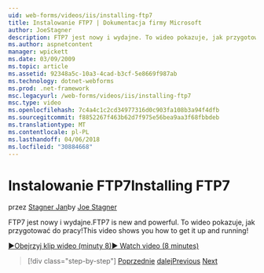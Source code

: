 ```yaml
---
uid: web-forms/videos/iis/installing-ftp7
title: Instalowanie FTP7 | Dokumentacja firmy Microsoft
author: JoeStagner
description: FTP7 jest nowy i wydajne. To wideo pokazuje, jak przygotować do pracy!
ms.author: aspnetcontent
manager: wpickett
ms.date: 03/09/2009
ms.topic: article
ms.assetid: 92348a5c-10a3-4cad-b3cf-5e8669f987ab
ms.technology: dotnet-webforms
ms.prod: .net-framework
msc.legacyurl: /web-forms/videos/iis/installing-ftp7
msc.type: video
ms.openlocfilehash: 7c4a4c1c2cd34977316d0c903fa108b3a94f4dfb
ms.sourcegitcommit: f8852267f463b62d7f975e56bea9aa3f68fbbdeb
ms.translationtype: MT
ms.contentlocale: pl-PL
ms.lasthandoff: 04/06/2018
ms.locfileid: "30884668"
---
```

<a name="installing-ftp7"></a><span data-ttu-id="e1e05-104">Instalowanie FTP7</span><span class="sxs-lookup"><span data-stu-id="e1e05-104">Installing FTP7</span></span>
====================
<span data-ttu-id="e1e05-105">przez [Stagner Jan](https://github.com/JoeStagner)</span><span class="sxs-lookup"><span data-stu-id="e1e05-105">by [Joe Stagner](https://github.com/JoeStagner)</span></span>

<span data-ttu-id="e1e05-106">FTP7 jest nowy i wydajne.</span><span class="sxs-lookup"><span data-stu-id="e1e05-106">FTP7 is new and powerful.</span></span> <span data-ttu-id="e1e05-107">To wideo pokazuje, jak przygotować do pracy!</span><span class="sxs-lookup"><span data-stu-id="e1e05-107">This video shows you how to get it up and running!</span></span>

[<span data-ttu-id="e1e05-108">&#9654;Obejrzyj klip wideo (minuty 8)</span><span class="sxs-lookup"><span data-stu-id="e1e05-108">&#9654; Watch video (8 minutes)</span></span>](https://channel9.msdn.com/Blogs/ASP-NET-Site-Videos/installing-ftp7)

> [!div class="step-by-step"]
> <span data-ttu-id="e1e05-109">[Poprzednie](creating-a-site-with-iis7-manager.md)
> [dalej](bit-rate-throttling.md)</span><span class="sxs-lookup"><span data-stu-id="e1e05-109">[Previous](creating-a-site-with-iis7-manager.md)
[Next](bit-rate-throttling.md)</span></span>
